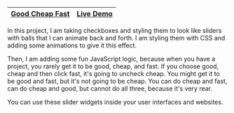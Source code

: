 | [Good Cheap Fast](https://github.com/lana-20/50Projects50Days/tree/main/GoodCheapFast) | [Live Demo](https://lana-20.github.io/good-cheap-fast/) |
|----|----|

In this project, I am taking checkboxes and styling them to look like sliders 
with balls that I can animate back and forth.
I am styling them with CSS and adding some animations to give it this effect.

Then, I am adding some fun JavaScript logic, because when you have a project, 
you rarely get it to be good, cheap, and fast.
If you choose good, cheap and then click fast, it's going to uncheck cheap.
You might get it to be good and fast, but it's not going to be cheap.
You can do cheap and fast, can do cheap and good, 
but cannot do all three, because it's very rear.

You can use these slider widgets inside your user interfaces and websites.
